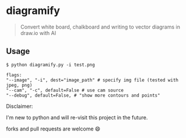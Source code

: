 # diagramify

> Convert white board, chalkboard and writing to vector diagrams in draw.io with AI


## Usage

```
$ python diagramify.py -i test.png

flags:
"--image", "-i", dest="image_path" # specify img file (tested with jpeg, png)
"--cam", "-c", default=False # use cam source
"--debug", default=False, # "show more contours and points"
```

Disclaimer:

I'm new to python and will re-visit this project in the future.

forks and pull requests are welcome :smile:
